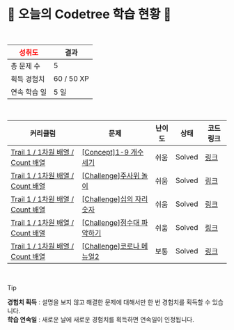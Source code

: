 # 🌲 오늘의 Codetree 학습 현황 🌲

<br />

| <span style="color:red;display:block;text-align:center;"> **성취도**</span> | 결과 |
|---|---|
| 총 문제 수 | 5 |
| 획득 경험치 | 60 / 50 XP |
| 연속 학습 일 | 5 일 |

<br />

|커리큘럼|문제|난이도|상태|코드 링크|
|---|---|---|---|---|
|[Trail 1 / 1차원 배열 / Count 배열](https://www.codetree.ai/trail-info/novice-low/)|[[Concept]1-9 개수 세기](https://www.codetree.ai/trails/complete/curated-cards/intro-count-one-to-nine/)|쉬움|Solved|[링크](https://github.com/hellokack/codetree_study/blob/main/250712/1-9%20%EA%B0%9C%EC%88%98%20%EC%84%B8%EA%B8%B0/count-one-to-nine.py)|
|[Trail 1 / 1차원 배열 / Count 배열](https://www.codetree.ai/trail-info/novice-low/)|[[Challenge]주사위 놀이](https://www.codetree.ai/trails/complete/curated-cards/challenge-play-with-dice/)|쉬움|Solved|[링크](https://github.com/hellokack/codetree_study/blob/main/250712/%EC%A3%BC%EC%82%AC%EC%9C%84%20%EB%86%80%EC%9D%B4/play-with-dice.py)|
|[Trail 1 / 1차원 배열 / Count 배열](https://www.codetree.ai/trail-info/novice-low/)|[[Challenge]십의 자리 숫자](https://www.codetree.ai/trails/complete/curated-cards/challenge-number-of-tens-digit/)|쉬움|Solved|[링크](https://github.com/hellokack/codetree_study/blob/main/250712/%EC%8B%AD%EC%9D%98%20%EC%9E%90%EB%A6%AC%20%EC%88%AB%EC%9E%90/number-of-tens-digit.py)|
|[Trail 1 / 1차원 배열 / Count 배열](https://www.codetree.ai/trail-info/novice-low/)|[[Challenge]점수대 파악하기](https://www.codetree.ai/trails/complete/curated-cards/challenge-find-out-the-score-range/)|쉬움|Solved|[링크](https://github.com/hellokack/codetree_study/blob/main/250712/%EC%A0%90%EC%88%98%EB%8C%80%20%ED%8C%8C%EC%95%85%ED%95%98%EA%B8%B0/find-out-the-score-range.py)|
|[Trail 1 / 1차원 배열 / Count 배열](https://www.codetree.ai/trail-info/novice-low/)|[[Challenge]코로나 메뉴얼2](https://www.codetree.ai/trails/complete/curated-cards/challenge-covid-manual2/)|보통|Solved|[링크](https://github.com/hellokack/codetree_study/blob/main/250712/%EC%BD%94%EB%A1%9C%EB%82%98%20%EB%A9%94%EB%89%B4%EC%96%BC2/covid-manual2.py)|


<br />

> [!TIP]
> **경험치 획득** : 설명을 보지 않고 해결한 문제에 대해서만 한 번 경험치를 획득할 수 있습니다.  
> **학습 연속일** : 새로운 날에 새로운 경험치를 획득하면 연속일이 인정됩니다.

